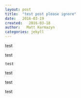 ```yaml
---
layout: post
title:  "test post please ignore"
date:   2016-03-19
created:   2016-03-18
author:   Matt Karmazyn
categories: jekyll
---
```

test

test

    test

test
<!--break-->

test

test
